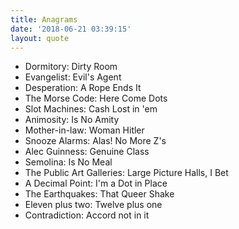 ```yaml
---
title: Anagrams
date: '2018-06-21 03:39:15'
layout: quote
---
```

- Dormitory: Dirty Room
- Evangelist: Evil's Agent
- Desperation: A Rope Ends It
- The Morse Code: Here Come Dots
- Slot Machines: Cash Lost in 'em
- Animosity: Is No Amity
- Mother-in-law: Woman Hitler
- Snooze Alarms: Alas! No More Z's
- Alec Guinness: Genuine Class
- Semolina: Is No Meal
- The Public Art Galleries: Large Picture Halls, I Bet
- A Decimal Point: I'm a Dot in Place
- The Earthquakes: That Queer Shake
- Eleven plus two: Twelve plus one
- Contradiction: Accord not in it
